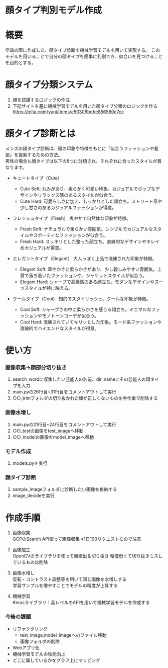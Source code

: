 # 顔タイプ判別モデル作成

# 概要
卒論の際に作成した、顔タイプ診断を機械学習モデルを用いて実現する。
このモデルを用いることで自分の顔タイプを簡単に判別でき、似合いを見つけることを目的とする。

# 顔タイプ分類システム
1. 顔を認識するロジックの作成
1. 下記サイトを基に機械学習モデルを用いた顔タイプ分類のロジックを作る
https://qiita.com/yuni/items/c50306bdbe856580e7cc

# 顔タイプ診断とは
メンズの顔タイプ診断は、顔の印象や特徴をもとに「似合うファッションや髪型」を提案するための方法。  
男性の場合も顔タイプは以下の8つに分類され、それぞれに合ったスタイルが異なります。

- キュートタイプ（Cute）
    - Cute Soft: 丸みがあり、柔らかく可愛い印象。カジュアルでポップなデザインやリラックス感のあるスタイルが似合う。
    - Cute Hard: 可愛らしさに加え、しっかりとした顔立ち。ストリート系や少し甘さのあるカジュアルファッションが得意。

- フレッシュタイプ（Fresh）
爽やかで自然体な印象が特徴。
    - Fresh Soft: ナチュラルで柔らかい雰囲気。シンプルでカジュアルなスタイルやスポーティなファッションが似合う。
    - Fresh Hard: スッキリとした整った顔立ち。直線的なデザインやキレイめカジュアルが得意。

- エレガントタイプ（Elegant）
大人っぽく上品で洗練された印象が特徴。

    - Elegant Soft: 華やかさと柔らかさがあり、少し親しみやすい雰囲気。上質で落ち着いたファッションや、ジャケットスタイルが似合う。
    - Elegant Hard: シャープで高級感のある顔立ち。モダンなデザインやスーツスタイルが特に映える。

- クールタイプ（Cool）
知的でスタイリッシュ、クールな印象が特徴。

    - Cool Soft: シャープさの中に柔らかさを感じる顔立ち。ミニマルなファッションやモノトーンコーデが似合う。
    - Cool Hard: 洗練されていてキリッとした印象。モード系ファッションや直線的でハイエンドなスタイルが得意。

# 使い方
### 画像収集→顔部分切り抜き
1. search_wordに収集したい芸能人の名前、dir_nameにその芸能人の顔タイプを入力
1. main.pyの26行目~31行目をコメントアウトして実行
1. ○○_trimフォルダの切り抜かれた顔が正しくないものを手作業で削除する

### 画像水増し
1. main.pyの21行目~24行目をコメントアウトして実行
1. ○○_testの画像をtest_imageへ移動
1. ○○_modelの画像をmodel_imageへ移動

### モデル作成
1. models.pyを実行

### 顔タイプ診断
1. sample_imageフォルダに診断したい画像を格納する
1. image_decideを実行

# 作成手順
1. 画像収集  
GCPのSearch API使って画像収集
※1日100リクエストなので注意

1. 画像加工  
OpenCVのライブラリを使って顔検出＆切り抜き
精度低くて切り抜きミスしているものは削除

1. 画像水増し  
反転・コントラスト調整等を用いて同じ画像を水増しする  
学習サンプルを増やすことでモデルの精度が上昇する

1. 機械学習  
Kerasライブラリ：高レベルのAPIを用いて機械学習モデルを作成する

### 今後の課題
-  リファクタリング
    - test_image,model_imageへのファイル移動
    - 画像フォルダの削除
-  Webアプリ化
-  機械学習モデルの性能向上
-  どこに属しているかをグラフ上にマッピング
